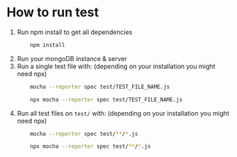 # How to run test

1. Run npm install to get all dependencies
    ```bash
        npm install
    ```
2. Run your mongoDB instance & server
3. Run a single test file with: (depending on your installation you might need npx)
    ```bash
        mocha --reporter spec test/TEST_FILE_NAME.js
    ```
    ```bash
        npx mocha --reporter spec test/TEST_FILE_NAME.js
    ```
4. Run all test files on `test/` with: (depending on your installation you might need npx)
    ```bash
        mocha --reporter spec test/**/*.js
    ```
    ```bash
        npx mocha --reporter spec test/**/*.js
    ```
